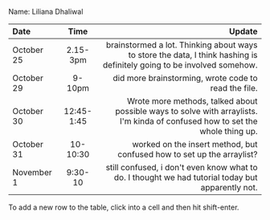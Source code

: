 Name: Liliana Dhaliwal

| Date       |    Time    |                                                                                                                        Update |
|:-----------|:----------:|------------------------------------------------------------------------------------------------------------------------------:|
| October 25 |  2.15-3pm  |        brainstormed a lot. Thinking about ways to store the data, I think hashing is definitely going to be involved somehow. |
| October 29 |   9-10pm   |                                                                          did more brainstorming, wrote code to read the file. |
| October 30 | 12:45-1:45 | Wrote more methods, talked about possible ways to solve with arraylists. I'm kinda of confused how to set the whole thing up. |
| October 31 |  10-10:30  |                                                        worked on the insert method, but confused how to set up the arraylist? |
| November 1 |  9:30-10   |                             still confused, i don't even know what to do. I thought we had tutorial today but apparently not. |


To add a new row to the table, click into a cell and then hit shift-enter.